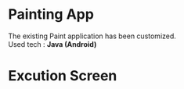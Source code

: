 # Painting App
The existing Paint application has been customized. <br>
Used tech : <b>Java (Android)</b> <br>

# Excution Screen
